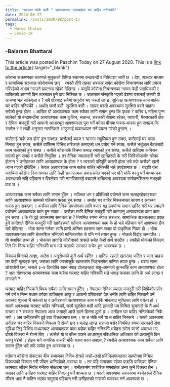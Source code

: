 ```yaml
---
title: 'सरकार भोकै बसौँ ? अत्यावश्यक कामबाहेक घर बाहिर ननिस्कौँ?'
date: 2020-08-27
permalink: /posts/2020/08/post-1/
tags:
  - Harwa Charwa
  - Covid-19
---
```

### -Balaram Bhattarai
This article was posted in Paschim Today on 27 August 2020. This is a [link to the article](https://paschimtoday.com/news-details/21794/2020-08-27?fbclid=IwAR0Q8L9REXbjgJrJXgHvYlK_iKPRPwRMNlzCdNcoPcKHVGDun8k0FS6Jdu4){:target="_blank"}

कोराना सक्रमणका कारणले मुलुकको विभिन्न स्थानमा बन्दाबन्दी र निषेधाज्ञा जारी छ । देश, सञ्चार माध्यम र सामाजिक सञ्जाल कोरोनामय छन् । त्यस्तै तीनै तहका सरकार समेत कोरोना नियन्त्रणका लागि प्रयत्न गरिरहेको अभाष गराउने प्रयत्नमा रहेको देखिन्छ । यद्यपि कोरोना नियन्त्रणका नाममा केही पदाधिकारी र व्यक्तिको आगामी दिन उज्जवल हुने प्राय निश्चित छ । भ्रष्टाचार संस्कृति भएको देशमा यसलाई कसरी पो अन्यथा भन्न सकिएला र ? सबै क्षेत्रबाट सबैमा अनुरोध भए जस्तो लाग्छ, सुनिन्छ अत्यावश्यक काम बाहेक घर बाहिर ननिस्कौँ । अर्थात् घरमै बसौँ, सुरक्षित बसौँ । सायद यस्तो अवस्थामा सुरक्षित बस्ने चाहना सबैको हुन्छ होला । आखिर यो अत्यावश्यक काम सबैका लागि समान हुन्छ कि पृथक ? करिब ६ महिना पुग्न थालेको यो बन्दाबन्दीमा अत्यावश्यक काम कुलिन, सभ्रान्त, सरकारी सेवामा रहेका, व्यापारी, गैरसरकारी क्षेत्र र दैनिक मजदुरी गरी आफनो आधारभूत आवश्यकता पुरा गर्ने वर्गका बीचमा फरक–फरक हुन सक्छन् कि सक्दैन ? र त्यही अनुसार नागरिकले आफुलाई व्यवस्थापन गर्ने प्रयत्न गरेको हुन्छन् ।

कसैलाई ‘वर्क फ्रम होम’ हुन सक्दछ, कसैलाई ब्याज र ऋणमा सहुलियत हुन सक्छ, कसैलाई घर भाडा मिनाहा हुन सक्छ, कसैले वर्षौँसम्म विभिन्न तरिकाले कमाएको धन प्रयोग गर्न सक्छ, कसैले भर्चुअल बैठकबाटै काम चलाएको हुन सक्छ । कसैले कोरानाकै बिचमा कमाइ रमाएको हुन सक्छ, कसैले खरिदमा कमिसन पाएको हुन सक्छ र कसैले नियुक्ति । तर दैनिक ज्यालादारी गरी खानेहरुले के गरी जिविकोपार्जन गरेका होलान् ? उनीहरुका लागि अत्यावश्यक के होला ? र त्यसको परिपूर्ति कसरी होला भन्ने तर्फ कसैको खासै ध्यान गएको देखिँदैन । केवल अत्वावश्यक काम बाहेक बाहिर ननिस्कौँ भन्ने उपदेशमात्र छ । यद्यपि यस अवधिमा कोरोना नियन्त्रणका लागि केही सकारात्मक प्रयाससमेत भएको भए पनि भोकै बस्नु पर्ने बाध्यात्मक अवस्थाको सहि पहिचान र विश्लेषण गरी नागरिकलाई बचाउने दायित्वमा आवश्यक सम्वेदनशिलता नभएको प्रष्ट छ ।
  
अत्यावश्यक काम सबैका लागि समान हुँदैन । सञ्चित धन र प्रविधिको प्रयोगले काम चलाइरहेकाहरुका लागि अत्यावश्यक कामको पहिचान फरक हुन सक्छ । अर्थात् घर बाहिर निस्कनाका कारण र अवस्था फरक हुन सकछन् । कसैका लागि दैनिक उपभोगका  लागि बजार गइ उपभोग्य समान खरिद गरी घर ल्याउने प्रयोजन अत्यावश्यक काम हुन सक्छ । कसैका लागि दैनिक मजदुरी गरी कमाउनु अत्यावश्यक काम काम हुन सक्छ । के यी दुई अवस्थामा समानता छ ? नियमित रुपमा नेपाल सरकार, सामाजिक सञ्जालबाट प्रवाह हुने सन्देशले दैनिक मजदुरी गरी खानेहरुको वर्तमान अत्यावश्यक काम के हो भन्ने पहिचान गर्न आवश्यक छैन भन्ने देखिन्छ । भोक शान्त गर्नका लागि प्राणी अन्तिम हदसम्म जान सक्छ यो प्राकृतिक नियम हो । भोक व्यवस्थापनका लागि चेतनशिल भनिएको मानिससमेत जे पनि गर्न तयार हुन्छ । भोकले विद्रोह जन्माउँछ । यो स्थापित तथ्य हो । भोकका अगाडि कोरोनाको त्रासले समेत केही अर्थ राख्दैन । त्यसैले भोकको विकल्प दिने कि नित्य बाहिर ननिस्कौँ मात्र भन्ने यसतर्फ सरकार सचेत हुन आवश्यक छ ।
  
विकल्प विनाको आज्ञा, आदेश र अनुरोधको कुनै अर्थ रहँदैन । मानिस रहरले खतरामा जाँदैन र जान चाहन्न तर केही मूल्यहरु छन्, जसका लागि जस्तोसुकै खतरासंग भिड्नसमेत मानिस तयार हुन्छ । घरमा साना छोराछोरी छन्, जसले ३–४ दिनदेखि खान नपाइ टोलाइरहदा बाबु–आमाको कुनचाँहि काम अत्वावश्यक होला ? अतः गोश्वारामा अत्यावश्यक काम बाहेक घरबाट बाहिर ननिस्कौँ भन्ने भनाइ कसका लागि के अर्थ लाग्छ र लगाउने ?
  
घरबाट बाहिर निस्कने विषय सबैका लागि समान हुँदैन् । नेपालमा दैनिक ज्याला मजदुरी गरी जिविकोपार्जन गर्ने वर्ग र निम्न मध्यम वर्गका व्यक्तिहरु आफू र आफनो परिवारको पेट भर्नकै लागि बाहिर निस्कनै पर्ने अवस्था श्रृजना भै सकेको छ र उनीहरुको अत्यावश्यक काम भनेकै भोकबाट मुक्तिका लागि पर्यत्न हो । यस्तो अवस्थामा घरबाट बाहिर ननिस्कौं, घरमै सुरक्षित बसौं आदि इत्यादी भय मिश्रित सुचनाले के नै अर्थ राख्ला र ? सरकार नेपालमा आज कमाएरै आजै खाने हिस्सा ठूलो छ । उनीहरु घर बाहिर ननिस्केको निकै भयो । अब उनीहरुसँग दुई वटा विकल्पमात्र छन् । या त भोकै मर्ने या त बाहिर निस्कने । यस्तो अवस्थामा उनीहरु घर बाहिर निस्कने विकल्प नै रोज्ने छन् र मलाइ लाग्छ सत्तामा बसेर नियमित रुपमा सरकारी सेवा सुविधा लिइ विभिन्न माध्यमबाट अत्यावश्यक काम बाहेक बाहिर ननिस्कौँ भन्नेहरु समेत यस्तो अवस्था भए दोस्रो विकल्प नै रोज्ने थिए । त्यसैले या त बाँच्न पाउने आधारभूत संवैधानिक अधिकार को प्रत्याभूति  दिन सक्नु प¥यो । होइन भने नागरिक कसरी भोकै घरमा बस्न सक्छन् ? त्यसैले अत्यावश्यक काम सबैका लागि समान हुँदैन भन्ने तर्फ सचेत हुन आवश्यक छ ।

वर्तमान कोरोना संकटका बीच समाजका विविध क्षेत्रले जसो–तसो प्रविधिलगायतका सहयोगमा विभिन्न विकल्पको विकास गरी जीवन धानिरहेको अवस्था छ । तर यहि समाजमा रहेका पछाडि पारिएका दैनिक कामबाट जीवन निर्वाह गर्नेहरु संकटमा छन् । उनीहरुसंग शारीरिक श्रमबाहेक अन्य कुनै विकल्प छैन । यसका लागि उनीहरु घरबाट बाहिर निक्लनु पर्ने बाध्यता छ । यस्तो अवस्थामा सरकारमा बस्नेहरुले दैनिक जीवन धान्न नै कठिन भएका समुदाय पहिचान गरी उनीहरुको गासको व्यवस्था गर्न आवश्यक छ ।

